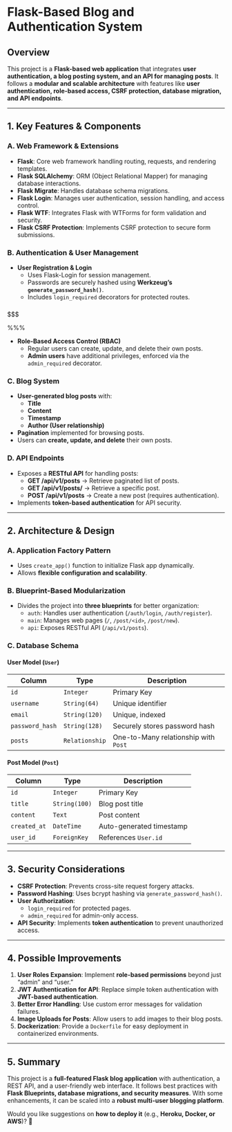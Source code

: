 # **Flask-Based Blog and Authentication System**

## **Overview**
This project is a **Flask-based web application** that integrates **user authentication, a blog posting system, and an API for managing posts**. It follows a **modular and scalable architecture** with features like **user authentication, role-based access, CSRF protection, database migration, and API endpoints**.

---

## **1. Key Features & Components**
### **A. Web Framework & Extensions**
- **Flask**: Core web framework handling routing, requests, and rendering templates.
- **Flask SQLAlchemy**: ORM (Object Relational Mapper) for managing database interactions.
- **Flask Migrate**: Handles database schema migrations.
- **Flask Login**: Manages user authentication, session handling, and access control.
- **Flask WTF**: Integrates Flask with WTForms for form validation and security.
- **Flask CSRF Protection**: Implements CSRF protection to secure form submissions.

### **B. Authentication & User Management**
- **User Registration & Login**
  - Uses Flask-Login for session management.
  - Passwords are securely hashed using **Werkzeug’s `generate_password_hash()`**.
  - Includes `login_required` decorators for protected routes.



###
$$$

%%%
- **Role-Based Access Control (RBAC)**
  - Regular users can create, update, and delete their own posts.
  - **Admin users** have additional privileges, enforced via the `admin_required` decorator.

### **C. Blog System**
- **User-generated blog posts** with:
  - **Title**
  - **Content**
  - **Timestamp**
  - **Author (User relationship)**
- **Pagination** implemented for browsing posts.
- Users can **create, update, and delete** their own posts.

### **D. API Endpoints**
- Exposes a **RESTful API** for handling posts:
  - **GET /api/v1/posts** → Retrieve paginated list of posts.
  - **GET /api/v1/posts/<id>** → Retrieve a specific post.
  - **POST /api/v1/posts** → Create a new post (requires authentication).
- Implements **token-based authentication** for API security.

---

## **2. Architecture & Design**
### **A. Application Factory Pattern**
- Uses `create_app()` function to initialize Flask app dynamically.
- Allows **flexible configuration and scalability**.

### **B. Blueprint-Based Modularization**
- Divides the project into **three blueprints** for better organization:
  - `auth`: Handles user authentication (`/auth/login`, `/auth/register`).
  - `main`: Manages web pages (`/`, `/post/<id>`, `/post/new`).
  - `api`: Exposes RESTful API (`/api/v1/posts`).

### **C. Database Schema**
#### **User Model (`User`)**
| Column | Type | Description |
|--------|------|-------------|
| `id` | `Integer` | Primary Key |
| `username` | `String(64)` | Unique identifier |
| `email` | `String(120)` | Unique, indexed |
| `password_hash` | `String(128)` | Securely stores password hash |
| `posts` | `Relationship` | One-to-Many relationship with `Post` |

#### **Post Model (`Post`)**
| Column | Type | Description |
|--------|------|-------------|
| `id` | `Integer` | Primary Key |
| `title` | `String(100)` | Blog post title |
| `content` | `Text` | Post content |
| `created_at` | `DateTime` | Auto-generated timestamp |
| `user_id` | `ForeignKey` | References `User.id` |

---

## **3. Security Considerations**
- **CSRF Protection**: Prevents cross-site request forgery attacks.
- **Password Hashing**: Uses bcrypt hashing via `generate_password_hash()`.
- **User Authorization**: 
  - `login_required` for protected pages.
  - `admin_required` for admin-only access.
- **API Security**: Implements **token authentication** to prevent unauthorized access.

---

## **4. Possible Improvements**
1. **User Roles Expansion**: Implement **role-based permissions** beyond just “admin” and “user.”
2. **JWT Authentication for API**: Replace simple token authentication with **JWT-based authentication**.
3. **Better Error Handling**: Use custom error messages for validation failures.
4. **Image Uploads for Posts**: Allow users to add images to their blog posts.
5. **Dockerization**: Provide a `Dockerfile` for easy deployment in containerized environments.

---

## **5. Summary**
This project is a **full-featured Flask blog application** with authentication, a REST API, and a user-friendly web interface. It follows best practices with **Flask Blueprints, database migrations, and security measures**. With some enhancements, it can be scaled into a **robust multi-user blogging platform**.

Would you like suggestions on **how to deploy it** (e.g., **Heroku, Docker, or AWS**)? 🚀
